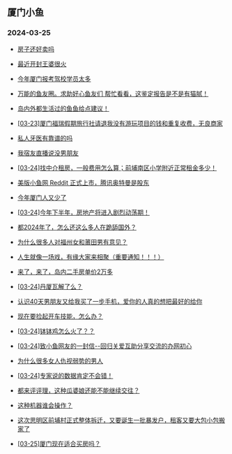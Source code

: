 ## 厦门小鱼 
### 2024-03-25

+ [房子还好卖吗](http://bbs.xmfish.com/read-htm-tid-18164977.html)

+ [最近开封王婆很火](http://bbs.xmfish.com/read-htm-tid-18164922.html)

+ [今年厦门报考驾校学员太多](http://bbs.xmfish.com/read-htm-tid-18165039.html)

+ [万能的鱼友圈。求助好心鱼友们 帮忙看看，这鉴定报告是不是有猫腻！](http://bbs.xmfish.com/read-htm-tid-18164902.html)

+ [岛内外都生活过的鱼鱼给点建议！](http://bbs.xmfish.com/read-htm-tid-18165028.html)

+ [[03-23]厦门福瑞假期旅行社请退我没有游玩项目的钱和重复收费，无良商家](http://bbs.xmfish.com/read-htm-tid-18164898.html)

+ [私人牙医有靠谱的吗](http://bbs.xmfish.com/read-htm-tid-18164909.html)

+ [我宿友直播说没男朋友](http://bbs.xmfish.com/read-htm-tid-18164915.html)

+ [[03-24]找中介租房，一般费用怎么算；前埔南区小学附近正常租金多少！](http://bbs.xmfish.com/read-htm-tid-18164978.html)

+ [美版小鱼网 Reddit 正式上市，腾讯奥特曼是股东](http://bbs.xmfish.com/read-htm-tid-18164947.html)

+ [今年厦门人又少了](http://bbs.xmfish.com/read-htm-tid-18164941.html)

+ [[03-24]今年下半年，房地产将进入剧烈动荡期！](http://bbs.xmfish.com/read-htm-tid-18165019.html)

+ [都2024年了，怎么还这么多人在跪舔国外？](http://bbs.xmfish.com/read-htm-tid-18165190.html)

+ [为什么很多人对福州女和莆田男有意见？](http://bbs.xmfish.com/read-htm-tid-18165211.html)

+ [人生就像一场戏，有缘大家来相聚（重要通知！！！）](http://bbs.xmfish.com/read-htm-tid-18165033.html)

+ [来了，来了，岛内二手房单价2万多](http://bbs.xmfish.com/read-htm-tid-18165309.html)

+ [[03-24]丹厦瓦解了么？](http://bbs.xmfish.com/read-htm-tid-18165299.html)

+ [认识40天男朋友又给我买了一步手机，爱你的人真的想把最好的给你](http://bbs.xmfish.com/read-htm-tid-18165291.html)

+ [现在要捡起开车技能，怎么办？](http://bbs.xmfish.com/read-htm-tid-18165231.html)

+ [[03-24]钵钵鸡怎么火了？？](http://bbs.xmfish.com/read-htm-tid-18165287.html)

+ [[03-24]致小鱼网友的一封信--回归关爱互助分享交流的办网初心](http://bbs.xmfish.com/read-htm-tid-18165307.html)

+ [为什么很多女人仇视弱势的男人](http://bbs.xmfish.com/read-htm-tid-18165185.html)

+ [[03-24]专家说的数据肯定不会错！](http://bbs.xmfish.com/read-htm-tid-18165288.html)

+ [都来评评理，这种瓜婆娘还能不能继续交往？](http://bbs.xmfish.com/read-htm-tid-18165492.html)

+ [这种机器谁会操作？](http://bbs.xmfish.com/read-htm-tid-18165314.html)

+ [这次思明区前埔村正式整体拆迁，又要诞生一批暴发户，租客又要大包小包搬家了](http://bbs.xmfish.com/read-htm-tid-18165260.html)

+ [[03-25]厦门现在适合买房吗？](http://bbs.xmfish.com/read-htm-tid-18165477.html)

